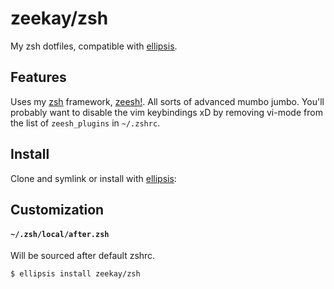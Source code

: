 # zeekay/zsh
My zsh dotfiles, compatible with [ellipsis][ellipsis].

## Features
Uses my [zsh][zsh] framework, [zeesh!][zeesh]. All sorts of advanced mumbo
jumbo. You'll probably want to disable the vim keybindings xD by removing
vi-mode from the list of `zeesh_plugins` in `~/.zshrc`.


## Install
Clone and symlink or install with [ellipsis][ellipsis]:

## Customization
#### `~/.zsh/local/after.zsh`
Will be sourced after default zshrc.

```
$ ellipsis install zeekay/zsh
```

[ellipsis]: http://ellipsis.sh
[zsh]:      http://www.zsh.org
[zeesh]:    https://github.com/zeekay/zeesh
